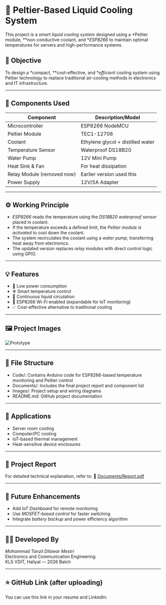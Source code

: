 # 🔷 Peltier-Based Liquid Cooling System

This project is a *smart liquid cooling system* designed using a *Peltier module, **non-conductive coolant, and **ESP8266* to maintain optimal temperatures for servers and high-performance systems.

## 📌 Objective
To design a *compact, **cost-effective, and **efficient* cooling system using Peltier technology to replace traditional air-cooling methods in electronics and IT infrastructure.

---

## 🧰 Components Used

| Component                     | Description/Model               |
|------------------------------|----------------------------------|
| Microcontroller              | ESP8266 NodeMCU                  |
| Peltier Module               | TEC1-12706                       |
| Coolant                      | Ethylene glycol + distilled water |
| Temperature Sensor           | Waterproof DS18B20              |
| Water Pump                   | 12V Mini Pump                   |
| Heat Sink & Fan              | For heat dissipation            |
| Relay Module (removed now)   | Earlier version used this       |
| Power Supply                 | 12V/5A Adapter                  |

---

## ⚙ Working Principle

- *ESP8266* reads the temperature using the *DS18B20 waterproof sensor* placed in coolant.
- If the temperature exceeds a defined limit, the *Peltier module is activated* to cool down the coolant.
- The system recirculates the coolant using a *water pump*, transferring heat away from electronics.
- The updated version replaces *relay modules* with direct control logic using GPIO.

---

## 💡 Features

- 🔌 Low power consumption
- ❄ Smart temperature control
- 🔁 Continuous liquid circulation
- 📶 ESP8266 Wi-Fi enabled (expandable for IoT monitoring)
- ✅ Cost-effective alternative to traditional cooling

---

## 🖼 Project Images

![Prototype](Images/Setup_Photo.jpg)

---

## 📂 File Structure

- Code/: Contains Arduino code for ESP8266-based temperature monitoring and Peltier control
- Documents/: Includes the final project report and component list
- Images/: Project setup and wiring diagrams
- README.md: GitHub project documentation

---

## 🧠 Applications

- Server room cooling
- Computer/PC cooling
- IoT-based thermal management
- Heat-sensitive device enclosures

---

## 📘 Project Report

For detailed technical explanation, refer to:
📄 [Documents/Report.pdf](Documents/Report.pdf)

---

## 🚀 Future Enhancements

- Add *IoT Dashboard* for remote monitoring
- Use *MOSFET-based control* for faster switching
- Integrate *battery backup* and power efficiency algorithm

---

## 👨‍💻 Developed By

*Mohammad Tanzil Dilawar Mestri*  
Electronics and Communication Engineering  
KLS VDIT, Haliyal — 2026 Batch

---

## ⭐ GitHub Link (after uploading)

You can use this link in your resume and LinkedIn:
